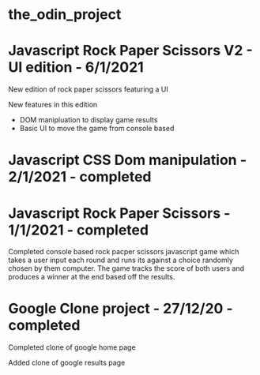 # the_odin_project

# Javascript Rock Paper Scissors V2 - UI edition - 6/1/2021

New edition of rock paper scissors featuring a UI

New features in this edition
- DOM manipluation to display game results 
- Basic UI to move the game from console based 


# Javascript CSS Dom manipulation - 2/1/2021 - completed

# Javascript Rock Paper Scissors - 1/1/2021 - completed

Completed console based rock pacper scissors javascript game which takes a user input each round and runs its against a choice randomly chosen by them computer. The game tracks the score of both users and produces a winner at the end based off the results.

# Google Clone project - 27/12/20 - completed

Completed clone of google home page 

Added clone of google results page